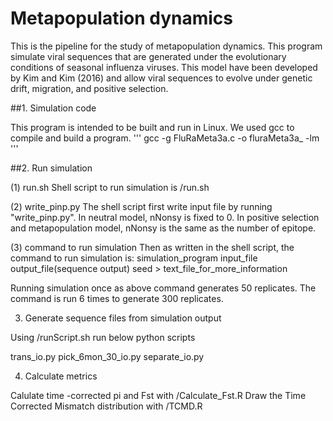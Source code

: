 # Metapopulation dynamics

This is the pipeline for the study of metapopulation dynamics. This program simulate viral sequences that are generated under the evolutionary conditions of seasonal influenza viruses. This model have been developed by Kim and Kim (2016) and allow viral sequences to evolve under genetic drift, migration, and positive selection. 


##1. Simulation code

This program is intended to be built and run in Linux. We used gcc to compile and build a program.
'''
gcc -g FluRaMeta3a.c -o fluraMeta3a_ -lm
'''

##2. Run simulation

(1) run.sh
Shell script to run simulation is /run.sh 

(2) write_pinp.py
The shell script first write input file by running "write_pinp.py".
In neutral model, nNonsy is fixed to 0.
In positive selection and metapopulation model, nNonsy is the same as the number of epitope.

(3) command to run simulation
Then as written in the shell script, the command to run simulation is:
simulation_program input_file output_file(sequence output) seed > text_file_for_more_information

Running simulation once as above command generates 50 replicates. 
The command is run 6 times to generate 300 replicates.

3. Generate sequence files from simulation output

Using /runScript.sh run below python scripts

trans_io.py
pick_6mon_30_io.py
separate_io.py


4. Calculate metrics

Calulate time -corrected pi and Fst with /Calculate_Fst.R
Draw the Time Corrected Mismatch distribution with /TCMD.R

























